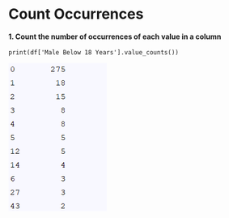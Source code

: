 # Count Occurrences

**1. Count the number of occurrences of each value in a column**
````
print(df['Male Below 18 Years'].value_counts())
````
![alt text](https://raw.githubusercontent.com/AbhishekKumar4/Data-Visualization/master/count_the_number_of_occurrences/images/value_counts.PNG)
